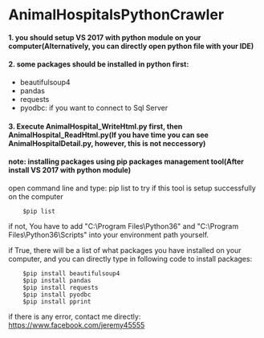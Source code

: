 # AnimalHospitalsPythonCrawler

#### 1. you should setup VS 2017 with python module on your computer(Alternatively, you can directly open python file with your IDE)
#### 2. some packages should be installed in python first:
* beautifulsoup4
* pandas
* requests
* pyodbc: if you want to connect to Sql Server
#### 3. Execute AnimalHospital\_WriteHtml.py first, then AnimalHospital\_ReadHtml.py(If you have time you can see AnimalHospitalDetail.py, however, this is not neccessory)


#### note: installing packages using pip packages management tool(After install VS 2017 with python module)
open command line and type: pip list to try if this tool is setup successfully on the computer

        $pip list

if not, You have to add "C:\Program Files\Python36" and "C:\Program Files\Python36\Scripts" into your environment path yourself.

if True, there will be a list of what packages you have installed on your computer, and you can directly type in following code to install packages:

        $pip install beautifulsoup4
        $pip install pandas
        $pip install requests
        $pip install pyodbc
        $pip install pprint
        

if there is any error, contact me directly: https://www.facebook.com/jeremy45555


